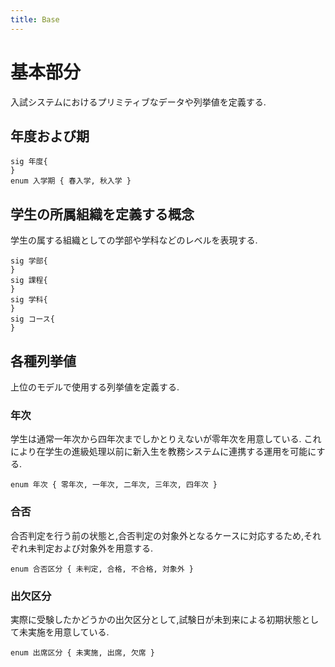 ```yaml
---
title: Base
---
```


# 基本部分

入試システムにおけるプリミティブなデータや列挙値を定義する.

## 年度および期

```alloy
sig 年度{
}
enum 入学期 { 春入学, 秋入学 }
```

## 学生の所属組織を定義する概念

学生の属する組織としての学部や学科などのレベルを表現する.

```alloy
sig 学部{
}
sig 課程{
}
sig 学科{
}
sig コース{
}
```

## 各種列挙値

上位のモデルで使用する列挙値を定義する.

### 年次

学生は通常一年次から四年次までしかとりえないが零年次を用意している.
これにより在学生の進級処理以前に新入生を教務システムに連携する運用を可能にする.

```alloy
enum 年次 { 零年次, 一年次, 二年次, 三年次, 四年次 }
```

### 合否

合否判定を行う前の状態と,合否判定の対象外となるケースに対応するため,それぞれ未判定および対象外を用意する.

```alloy
enum 合否区分 { 未判定, 合格, 不合格, 対象外 }
```

### 出欠区分

実際に受験したかどうかの出欠区分として,試験日が未到来による初期状態として未実施を用意している.

```alloy
enum 出席区分 { 未実施, 出席, 欠席 }
```
